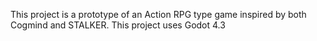 This project is a prototype of an Action RPG type game inspired by both Cogmind and STALKER. This project uses Godot 4.3
